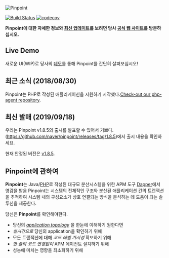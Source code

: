 ![Pinpoint](web/src/main/webapp/images/logo.png)

[![Build Status](https://travis-ci.org/naver/pinpoint.svg?branch=master)](https://travis-ci.org/naver/pinpoint)
[![codecov](https://codecov.io/gh/naver/pinpoint/branch/master/graph/badge.svg)](https://codecov.io/gh/naver/pinpoint)

**Pinpoint에 대한 자세한 정보와 [최신 업데이트](https://naver.github.io/pinpoint/news.html)를 보려면 당사 [공식 웹 사이트](http://naver.github.io/pinpoint/)를 방문하십시오.**

## Live Demo

새로운 UI(WIP)로 당사의 [데모](http://125.209.240.10:10123/v2/main/ApiGateway@SPRING_BOOT/5m?inbound=1&outbound=4&wasOnly=false&bidirectional=false)를 통해 Pinpoint를 간단히 살펴보십시오!

## 최근 소식 (2018/08/30)

Pinpoint는 PHP로 작성된 애플리케이션을 지원하기 시작했다.[Check-out our php-agent repository](https://github.com/naver/pinpoint-c-agent).

## 최신 발매 (2019/09/18)

우리는 Pinpoint v1.8.5의 출시를 발표할 수 있어서 기쁘다.  (https://github.com/naver/pinpoint/releases/tag/1.8.5)에서 출시 내용을 확인하세요.

현재 안정된 버전은 [v1.8.5](https://github.com/naver/pinpoint/releases/tag/1.8.5).

## Pinpoint에 관하여

**Pinpoint**는 Java/[PHP](https://github.com/naver/pinpoint-c-agent)로 작성된 대규모 분산시스템을 위한 APM 도구
[Dapper](http://research.google.com/pubs/pub36356.html "Google Dapper")에서 영감을 받음
Pinpoint는 시스템의 전체적인 구조와 분산된 애플리케이션 간의 트랜잭션을 추적하여 시스템 내의 구성요소가 상호 연결되는 방식을 분석하는 데 도움이 되는 솔루션을 제공한다.

당신은 **Pinpoint**를 확인해야한다. 

* 당신의 *[application topology](https://naver.github.io/pinpoint/overview.html#overview)* 을 한눈에 이해하기 원한다면
* *실시간으로* 당신의 application을 확인하기 위해
* 모든 트랜잭션에 대해 *코드 레벨 가시성* 확보하기 위해
* *한 줄의 코드 변경없이* APM 에이전트 설치하기 위해
* 성능에 미치는 영향을 최소화하기 위해




